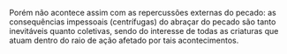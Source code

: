 ﻿Porém não acontece assim com as repercussões externas do pecado: as consequências impessoais (centrífugas) do abraçar do pecado são tanto inevitáveis quanto coletivas, sendo do interesse de todas as criaturas que atuam dentro do raio de ação afetado por tais acontecimentos.